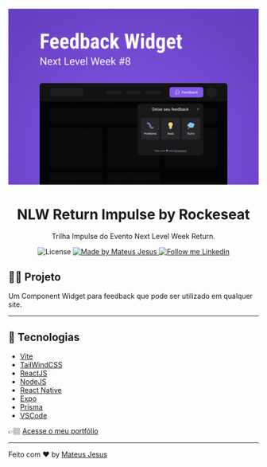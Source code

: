 <p align="center">
    <img alt="Git Explorer" src="./images/capa.png"/>
</p>

<h1 align="center">
	NLW Return Impulse by Rockeseat
</h1>

<p align="center">Trilha Impulse do Evento Next Level Week Return.</p>

<p align="center">
  <img alt="License" src="https://img.shields.io/badge/license-MIT-2ecc71">

  <a href="https://github.com/MateusJSouza">
    <img alt="Made by Mateus Jesus" src="https://img.shields.io/badge/Made%20by-Mateus%20Jesus-2ecc71">
  </a>

  <a href="https://www.linkedin.com/in/mateus-jesus/" target="_blank">
    <img alt="Follow me Linkedin" src="https://img.shields.io/badge/Follow%20up-mateusjesus-2ecc71?style=social&logo=linkedin">
  </a>
</p>

## 🚴🏽 Projeto

Um Component Widget para feedback que pode ser utilizado em qualquer site.

---

## 🔧 Tecnologias

- [Vite](https://vitejs.dev/)
- [TailWindCSS](https://tailwindcss.com/)
- [ReactJS](https://reactjs.org/)
- [NodeJS](https://nodejs.org/pt-br/)
- [React Native](https://reactnative.dev/)
- [Expo](https://expo.dev/)
- [Prisma](https://www.prisma.io/)
- [VSCode](https://code.visualstudio.com/)

👉🏽 [Acesse o meu portfólio](https://mateusj-portfolio.vercel.app/)


---

Feito com ♥ by [Mateus Jesus](https://www.linkedin.com/in/mateus-jesus/)